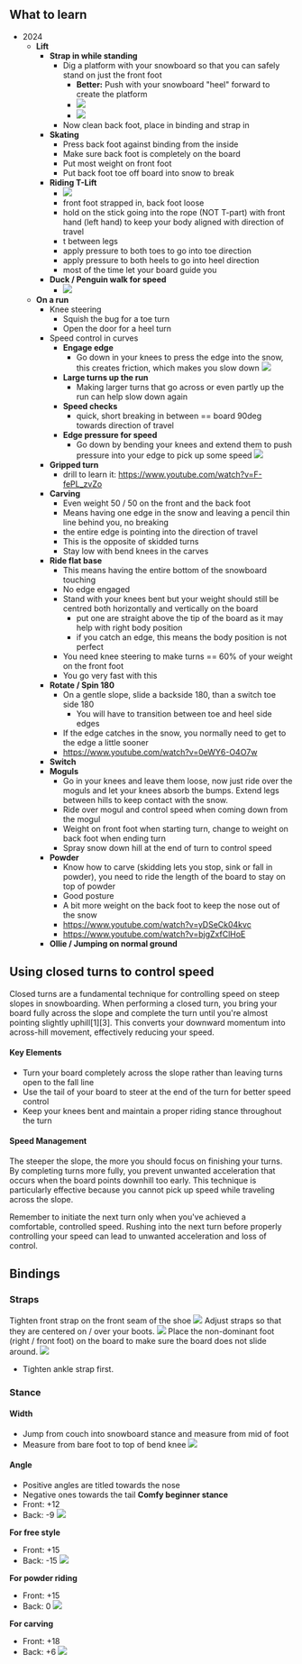 ## What to learn
- 2024
	- **Lift**
		- **Strap in while standing**
			- Dig a platform with your snowboard so that you can safely stand on just the front foot
				- **Better:** Push with your snowboard "heel" forward to create the platform
				- ![](/images/CleanShot%202024-12-25%20at%2023.24.00@2x.png)
				- ![](/images/CleanShot%202024-12-25%20at%2023.24.36.gif)
			- Now clean back foot, place in binding and strap in
		- **Skating**
			- Press back foot against binding from the inside
			- Make sure back foot is completely on the board
			- Put most weight on front foot
			- Put back foot toe off board into snow to break
		- **Riding T-Lift**
			- ![](/images/Pasted%20image%2020240118151500.png)
			- front foot strapped in, back foot loose
			- hold on the stick going into the rope (NOT T-part) with front hand (left hand) to keep your body aligned with direction of travel
			- t between legs
			- apply pressure to both toes to go into toe direction
			- apply pressure to both heels to go into heel direction
			- most of the time let your board guide you
		- **Duck / Penguin walk for speed**
			- ![](/images/CleanShot%202024-01-14%20at%2014.03.19.gif)
	- **On a run**
		- Knee steering
			- Squish the bug for a toe turn
			- Open the door for a heel turn
		- Speed control in curves
			- **Engage edge**
				- Go down in your knees to press the edge into the snow, this creates friction, which makes you slow down
				  ![](/images/Stop.gif)
			- **Large turns up the run**
				- Making larger turns that go across or even partly up the run can help slow down again
			- **Speed checks**
				- quick, short breaking in between == board 90deg towards direction of travel
			- **Edge pressure for speed**
				- Go down by bending your knees and extend them to push pressure into your edge to pick up some speed
				  ![](/images/CleanShot%202024-01-14%20at%2010.57.06@2x.png)
		- **Gripped turn**
			- drill to learn it: https://www.youtube.com/watch?v=F-fePL_zvZo
		- **Carving**
			- Even weight 50 / 50 on the front and the back foot
			- Means having one edge in the snow and leaving a pencil thin line behind you, no breaking
			- the entire edge is pointing into the direction of travel
			- This is the opposite of skidded turns
			- Stay low with bend knees in the carves
		- **Ride flat base**
			- This means having the entire bottom of the snowboard touching
			- No edge engaged
			- Stand with your knees bent but your weight should still be centred both horizontally and vertically on the board
				- put one are straight above the tip of the board as it may help with right body position
				- if you catch an edge, this means the body position is not perfect
			- You need knee steering to make turns == 60% of your weight on the front foot
			- You go very fast with this
		- **Rotate / Spin 180**
			- On a gentle slope, slide a backside 180, than a switch toe side 180
				- You will have to transition between toe and heel side edges
			- If the edge catches in the snow, you normally need to get to the edge a little sooner
			- https://www.youtube.com/watch?v=0eWY6-O4O7w
		- **Switch**
		- **Moguls**
			- Go in your knees and leave them loose, now just ride over the moguls and let your knees absorb the bumps. Extend legs between hills to keep contact with the snow.
			- Ride over mogul and control speed when coming down from the mogul
			- Weight on front foot when starting turn, change to weight on back foot when ending turn
			- Spray snow down hill at the end of turn to control speed
		- **Powder**
			- Know how to carve (skidding lets you stop, sink or fall in powder), you need to ride the length of the board to stay on top of powder
			- Good posture
			- A bit more weight on the back foot to keep the nose out of the snow
			- https://www.youtube.com/watch?v=yDSeCk04kvc
			- https://www.youtube.com/watch?v=bjgZxfClHoE
		- **Ollie / Jumping on normal ground**

## Using closed turns to control speed

Closed turns are a fundamental technique for controlling speed on steep slopes in snowboarding. When performing a closed turn, you bring your board fully across the slope and complete the turn until you're almost pointing slightly uphill[1][3]. This converts your downward momentum into across-hill movement, effectively reducing your speed.

#### Key Elements
- Turn your board completely across the slope rather than leaving turns open to the fall line
- Use the tail of your board to steer at the end of the turn for better speed control
- Keep your knees bent and maintain a proper riding stance throughout the turn

#### Speed Management
The steeper the slope, the more you should focus on finishing your turns. By completing turns more fully, you prevent unwanted acceleration that occurs when the board points downhill too early. This technique is particularly effective because you cannot pick up speed while traveling across the slope.

Remember to initiate the next turn only when you've achieved a comfortable, controlled speed. Rushing into the next turn before properly controlling your speed can lead to unwanted acceleration and loss of control.
## Bindings

### Straps
Tighten front strap on the front seam of the shoe  ![](/images/CleanShot%202024-01-11%20at%2013.28.34@2x.png)
Adjust straps so that they are centered on / over your boots.
![](/images/CleanShot%202024-01-11%20at%2014.24.04@2x.png)
Place the non-dominant foot (right / front foot) on the board to make sure the board does not slide around.
![](/images/CleanShot%202024-01-11%20at%2014.25.42@2x.png)
- Tighten ankle strap first.
### Stance
#### Width 
- Jump from couch into snowboard stance and measure from mid of foot
- Measure from bare foot to top of bend knee
  ![](/images/CleanShot%202024-01-11%20at%2013.57.07@2x.png)
#### Angle
- Positive angles are titled towards the nose
- Negative ones towards the tail
**Comfy beginner stance**
- Front: +12
- Back: -9
![](/images/CleanShot%202024-01-11%20at%2013.57.56@2x.png)

**For free style**
- Front: +15
- Back: -15
![](/images/CleanShot%202024-01-11%20at%2013.56.00@2x.png)

**For powder riding**
- Front: +15
- Back: 0
![](/images/CleanShot%202024-01-11%20at%2013.54.34@2x.png)

**For carving**
- Front: +18
- Back: +6
![](/images/CleanShot%202024-01-11%20at%2014.00.14@2x.png)
